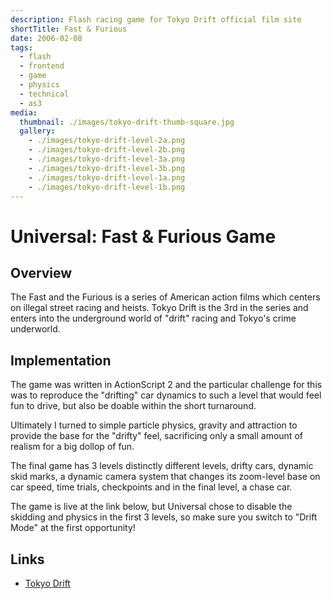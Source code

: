 ```yaml
---
description: Flash racing game for Tokyo Drift official film site
shortTitle: Fast & Furious
date: 2006-02-08
tags:
  - flash
  - frontend
  - game
  - physics
  - technical
  - as3
media:
  thumbnail: ./images/tokyo-drift-thumb-square.jpg
  gallery:
    - ./images/tokyo-drift-level-2a.png
    - ./images/tokyo-drift-level-2b.png
    - ./images/tokyo-drift-level-3a.png
    - ./images/tokyo-drift-level-3b.png
    - ./images/tokyo-drift-level-1a.png
    - ./images/tokyo-drift-level-1b.png
---
```


# Universal: Fast & Furious Game

## Overview

The Fast and the Furious is a series of American action films which centers on illegal street racing and heists. Tokyo Drift is the 3rd in the series and enters into the underground world of "drift" racing and Tokyo's crime underworld.

## Implementation

The game was written in ActionScript 2 and the particular challenge for this was to reproduce the "drifting" car dynamics to such a level that would feel fun to drive, but also be doable within the short turnaround.

Ultimately I turned to simple particle physics, gravity and attraction to provide the base for the "drifty" feel, sacrificing only a small amount of realism for a big dollop of fun.

The final game has 3 levels distinctly different levels, drifty cars, dynamic skid marks, a dynamic camera system that changes its zoom-level base on car speed, time trials, checkpoints and in the final level, a chase car.

The game is live at the link below, but Universal chose to disable the skidding and physics in the first 3 levels, so make sure you switch to "Drift Mode" at the first opportunity!

## Links

- [Tokyo Drift](http://projects.davestewart.co.uk/tokyodrift/)
